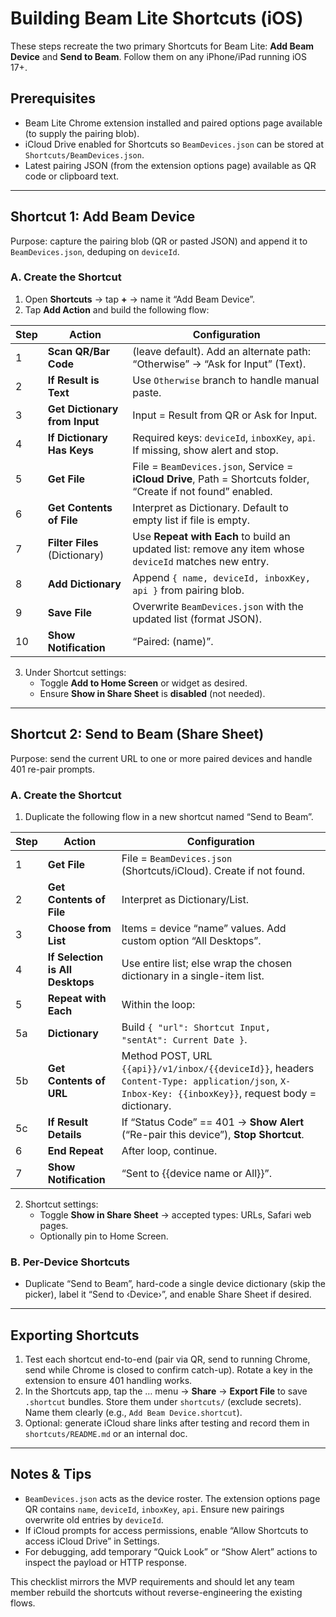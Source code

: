# Building Beam Lite Shortcuts (iOS)

These steps recreate the two primary Shortcuts for Beam Lite: **Add Beam Device** and **Send to Beam**. Follow them on any iPhone/iPad running iOS 17+.

## Prerequisites
- Beam Lite Chrome extension installed and paired options page available (to supply the pairing blob).
- iCloud Drive enabled for Shortcuts so `BeamDevices.json` can be stored at `Shortcuts/BeamDevices.json`.
- Latest pairing JSON (from the extension options page) available as QR code or clipboard text.

---

## Shortcut 1: Add Beam Device
Purpose: capture the pairing blob (QR or pasted JSON) and append it to `BeamDevices.json`, deduping on `deviceId`.

### A. Create the Shortcut
1. Open **Shortcuts** → tap **+** → name it “Add Beam Device”.
2. Tap **Add Action** and build the following flow:

| Step | Action | Configuration |
| --- | --- | --- |
| 1 | **Scan QR/Bar Code** | (leave default). Add an alternate path: “Otherwise” → “Ask for Input” (Text). |
| 2 | **If Result is Text** | Use `Otherwise` branch to handle manual paste. |
| 3 | **Get Dictionary from Input** | Input = Result from QR or Ask for Input. |
| 4 | **If Dictionary Has Keys** | Required keys: `deviceId`, `inboxKey`, `api`. If missing, show alert and stop. |
| 5 | **Get File** | File = `BeamDevices.json`, Service = **iCloud Drive**, Path = Shortcuts folder, “Create if not found” enabled. |
| 6 | **Get Contents of File** | Interpret as Dictionary. Default to empty list if file is empty. |
| 7 | **Filter Files** (Dictionary) | Use **Repeat with Each** to build an updated list: remove any item whose `deviceId` matches new entry. |
| 8 | **Add Dictionary** | Append `{ name, deviceId, inboxKey, api }` from pairing blob. |
| 9 | **Save File** | Overwrite `BeamDevices.json` with the updated list (format JSON). |
|10 | **Show Notification** | “Paired: (name)”. |

3. Under Shortcut settings:
   - Toggle **Add to Home Screen** or widget as desired.
   - Ensure **Show in Share Sheet** is **disabled** (not needed).

---

## Shortcut 2: Send to Beam (Share Sheet)
Purpose: send the current URL to one or more paired devices and handle 401 re-pair prompts.

### A. Create the Shortcut
1. Duplicate the following flow in a new shortcut named “Send to Beam”.

| Step | Action | Configuration |
| --- | --- | --- |
| 1 | **Get File** | File = `BeamDevices.json` (Shortcuts/iCloud). Create if not found. |
| 2 | **Get Contents of File** | Interpret as Dictionary/List. |
| 3 | **Choose from List** | Items = device “name” values. Add custom option “All Desktops”. |
| 4 | **If Selection is All Desktops** | Use entire list; else wrap the chosen dictionary in a single-item list. |
| 5 | **Repeat with Each** | Within the loop: |
| 5a | **Dictionary** | Build `{ "url": Shortcut Input, "sentAt": Current Date }`. |
| 5b | **Get Contents of URL** | Method POST, URL `{{api}}/v1/inbox/{{deviceId}}`, headers `Content-Type: application/json`, `X-Inbox-Key: {{inboxKey}}`, request body = dictionary. |
| 5c | **If Result Details** | If “Status Code” == 401 → **Show Alert** (“Re-pair this device”), **Stop Shortcut**. |
| 6 | **End Repeat** | After loop, continue. |
| 7 | **Show Notification** | “Sent to {{device name or All}}”. |

2. Shortcut settings:
   - Toggle **Show in Share Sheet** → accepted types: URLs, Safari web pages.
   - Optionally pin to Home Screen.

### B. Per-Device Shortcuts
- Duplicate “Send to Beam”, hard-code a single device dictionary (skip the picker), label it “Send to ‹Device›”, and enable Share Sheet if desired.

---

## Exporting Shortcuts
1. Test each shortcut end-to-end (pair via QR, send to running Chrome, send while Chrome is closed to confirm catch-up). Rotate a key in the extension to ensure 401 handling works.
2. In the Shortcuts app, tap the … menu → **Share** → **Export File** to save `.shortcut` bundles. Store them under `shortcuts/` (exclude secrets). Name them clearly (e.g., `Add Beam Device.shortcut`).
3. Optional: generate iCloud share links after testing and record them in `shortcuts/README.md` or an internal doc.

---

## Notes & Tips
- `BeamDevices.json` acts as the device roster. The extension options page QR contains `name`, `deviceId`, `inboxKey`, `api`. Ensure new pairings overwrite old entries by `deviceId`.
- If iCloud prompts for access permissions, enable “Allow Shortcuts to access iCloud Drive” in Settings.
- For debugging, add temporary “Quick Look” or “Show Alert” actions to inspect the payload or HTTP response.

This checklist mirrors the MVP requirements and should let any team member rebuild the shortcuts without reverse-engineering the existing flows.
